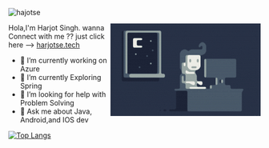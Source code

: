 

<p align="left"> <img src="https://komarev.com/ghpvc/?username=saumya1singh&label=Profile%20views&color=0e75b6&style=flat" alt="hajotse" /> </p>

<img alt="Night Coding" src="https://raw.githubusercontent.com/AVS1508/AVS1508/master/assets/Night-Coding.gif" align="right"/>

Hola,I'm Harjot Singh.
wanna Connect with me ?? just click here --> [harjotse.tech](http://harjotse.tech/)
- 🔭 I’m currently working on Azure
- 🌱 I’m currently Exploring Spring 
- 🤔 I’m looking for help with Problem Solving 
- 💬 Ask me about Java, Android,and IOS dev


[![Top Langs](https://github-readme-stats.vercel.app/api/top-langs/?username=harjotse&layout=compact&theme=java-dark)](https://github.com/harjotse/github-readme-stats)

